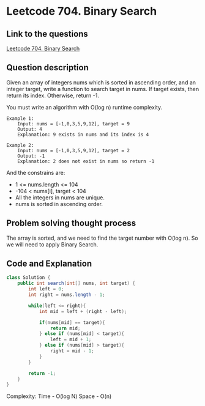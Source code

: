# Leetcode 704. Binary Search

## Link to the questions

[Leetcode 704. Binary Search](https://leetcode.com/problems/binary-search/description/)

## Question description

Given an array of integers nums which is sorted in ascending order, and an integer target, write a function to search target in nums. If target exists, then return its index. Otherwise, return -1.

You must write an algorithm with O(log n) runtime complexity.

```
Example 1:
    Input: nums = [-1,0,3,5,9,12], target = 9
    Output: 4
    Explanation: 9 exists in nums and its index is 4

Example 2:
    Input: nums = [-1,0,3,5,9,12], target = 2
    Output: -1
    Explanation: 2 does not exist in nums so return -1

```

And the constrains are:
- 1 <= nums.length <= 104
- -104 < nums[i], target < 104
- All the integers in nums are unique.
- nums is sorted in ascending order.

## Problem solving thought process

The array is sorted, and we need to find the target number with O(log n). So we will need to apply Binary Search.

## Code and Explanation

```java
class Solution {
    public int search(int[] nums, int target) {
        int left = 0;
        int right = nums.length - 1;

        while(left <= right){
            int mid = left + (right - left);

            if(nums[mid] == target){
                return mid;
            } else if (nums[mid] < target){
                left = mid + 1;
            } else if (nums[mid] > target){
                right = mid - 1;
            }
        }

        return -1;
    }
}
```

Complexity:
Time - O(log N)
Space - O(n)